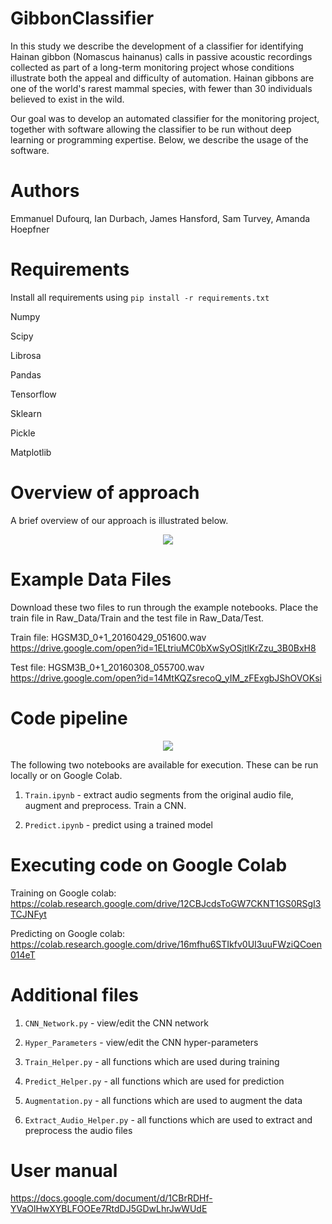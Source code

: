 # GibbonClassifier

In this study we describe the development of a classifier for identifying Hainan gibbon (Nomascus hainanus) calls in passive acoustic recordings collected as part of a long-term monitoring project whose conditions illustrate both the appeal and difficulty of automation. Hainan gibbons are one of the world's rarest mammal species, with fewer than 30 individuals believed to exist in the wild. 

Our goal was to develop an automated classifier for the monitoring project, together with software allowing the classifier to be run without deep learning or programming expertise. Below, we describe the usage of the software.

# Authors

Emmanuel Dufourq, Ian Durbach, James Hansford, Sam Turvey, Amanda Hoepfner

# Requirements

Install all requirements using `pip install -r requirements.txt`

Numpy

Scipy

Librosa

Pandas

Tensorflow

Sklearn

Pickle

Matplotlib

# Overview of approach

A brief overview of our approach is illustrated below.

<p align="center">
  <img src="https://github.com/emmanueldufourq/GibbonClassifier/blob/master/Overview.png?raw=true">
</p>

# Example Data Files

Download these two files to run through the example notebooks. Place the train file in Raw_Data/Train and the test file in Raw_Data/Test.

Train file: HGSM3D_0+1_20160429_051600.wav https://drive.google.com/open?id=1ELtriuMC0bXwSyOSjtlKrZzu_3B0BxH8

Test file: HGSM3B_0+1_20160308_055700.wav https://drive.google.com/open?id=14MtKQZsrecoQ_yIM_zFExgbJShOVOKsi

# Code pipeline

<p align="center">
  <img src="https://github.com/emmanueldufourq/GibbonClassifier/blob/master/Pipeline.jpg?raw=true">
</p>

The following two notebooks are available for execution. These can be run locally or on Google Colab.

1) `Train.ipynb` - extract audio segments from the original audio file, augment and preprocess. Train a CNN.

2) `Predict.ipynb` - predict using a trained model

# Executing code on Google Colab

Training on Google colab: https://colab.research.google.com/drive/12CBJcdsToGW7CKNT1GS0RSgI3TCJNFyt

Predicting on Google colab: https://colab.research.google.com/drive/16mfhu6STIkfv0UI3uuFWziQCoen014eT

# Additional files

1) `CNN_Network.py` - view/edit the CNN network

2) `Hyper_Parameters` - view/edit the CNN hyper-parameters 

3) `Train_Helper.py` - all functions which are used during training

4) `Predict_Helper.py` - all functions which are used for prediction

5) `Augmentation.py` - all functions which are used to augment the data

6) `Extract_Audio_Helper.py` - all functions which are used to extract and preprocess the audio files

# User manual

https://docs.google.com/document/d/1CBrRDHf-YVaOlHwXYBLFOOEe7RtdDJ5GDwLhrJwWUdE

